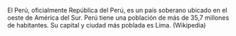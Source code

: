 El Perú, oficialmente República del Perú,​ es un país soberano ubicado en el oeste de América del Sur. Perú tiene una población de más de 35,7 millones de habitantes. Su capital y ciudad más poblada es Lima. (Wikipedia)
